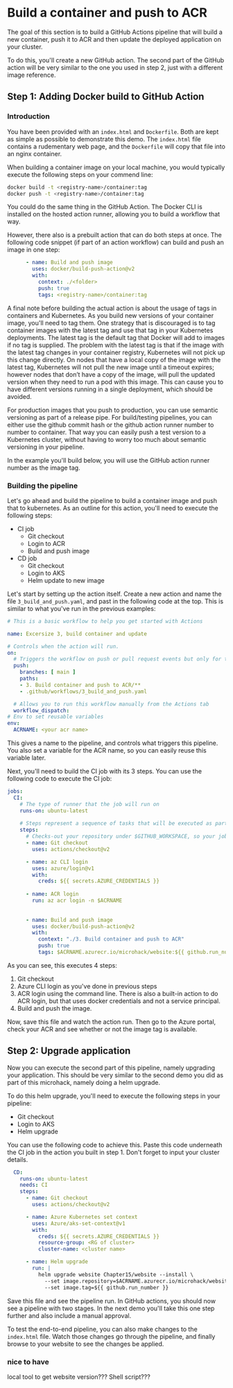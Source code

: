 # Build a container and push to ACR
The goal of this section is to build a GitHub Actions pipeline that will build a new container, push it to ACR and then update the deployed application on your cluster.

To do this, you'll create a new GitHub action. The second part of the GitHub action will be very similar to the one you used in step 2, just with a different image reference.

## Step 1: Adding Docker build to GitHub Action
### Introduction
You have been provided with an ```index.html``` and ```Dockerfile```. Both are kept as simple as possible to demonstrate this demo. The ```index.html``` file contains a rudementary web page, and the ```Dockerfile``` will copy that file into an nginx container.

When building a container image on your local machine, you would typically execute the following steps on your commend line:
```bash
docker build -t <registry-name>/container:tag
docker push -t <registry-name>/container:tag
```
You could do the same thing in the GitHub Action. The Docker CLI is installed on the hosted action runner, allowing you to build a workflow that way. 

However, there also is a prebuilt action that can do both steps at once. The following code snippet (if part of an action workflow) can build and push an image in one step:
```yaml
      - name: Build and push image
        uses: docker/build-push-action@v2
        with:
          context: ./<folder>
          push: true
          tags: <registry-name>/container:tag
```
A final note before building the actual action is about the usage of tags in containers and Kubernetes. As you build new versions of your container image, you'll need to tag them. One strategy that is discouraged is to tag container images with the latest tag and use that tag in your Kubernetes deployments. The latest tag is the default tag that Docker will add to images if no tag is supplied. The problem with the latest tag is that if the image with the latest tag changes in your container registry, Kubernetes will not pick up this change directly. On nodes that have a local copy of the image with the latest tag, Kubernetes will not pull the new image until a timeout expires; however nodes that don’t have a copy of the image, will pull the updated version when they need to run a pod with this image. This can cause you to have different versions running in a single deployment, which should be avoided.

For production images that you push to production, you can use semantic versioning as part of a release pipe. For build/testing pipelines, you can either use the github commit hash or the github action runner number to number to container. That way you can easily push a test version to a Kubernetes cluster, without having to worry too much about semantic versioning in your pipeline. 

In the example you'll build below, you will use the GitHub action runner number as the image tag.

### Building the pipeline

Let's go ahead and build the pipeline to build a container image and push that to kubernetes. As an outline for this action, you'll need to execute the following steps:
* CI job
    * Git checkout
    * Login to ACR 
    * Build and push image
* CD job
    * Git checkout
    * Login to AKS
    * Helm update to new image

Let's start by setting up the action itself. Create a new action and name the file ```3_build_and_push.yaml```, and past in the following code at the top. This is similar to what you've run in the previous examples:
```yaml
# This is a basic workflow to help you get started with Actions

name: Excersize 3, build container and update

# Controls when the action will run. 
on:
  # Triggers the workflow on push or pull request events but only for the main branch
  push:
    branches: [ main ]
    paths: 
    - 3. Build container and push to ACR/**
    - .github/workflows/3_build_and_push.yaml

  # Allows you to run this workflow manually from the Actions tab
  workflow_dispatch:
# Env to set reusable variables
env:
  ACRNAME: <your acr name>
```
This gives a name to the pipeline, and controls what triggers this pipeline. You also set a variable for the ACR name, so you can easily reuse this variable later.

Next, you'll need to build the CI job with its 3 steps. You can use the following code to execute the CI job:

```yaml
jobs:
  CI:
    # The type of runner that the job will run on
    runs-on: ubuntu-latest
    
    # Steps represent a sequence of tasks that will be executed as part of the job
    steps:
      # Checks-out your repository under $GITHUB_WORKSPACE, so your job can access it
      - name: Git checkout
        uses: actions/checkout@v2

      - name: az CLI login
        uses: azure/login@v1
        with:
          creds: ${{ secrets.AZURE_CREDENTIALS }}
      
      - name: ACR login
        run: az acr login -n $ACRNAME
        
      
      - name: Build and push image
        uses: docker/build-push-action@v2
        with:
          context: "./3. Build container and push to ACR"
          push: true
          tags: $ACRNAME.azurecr.io/microhack/website:${{ github.run_number }}
```
As you can see, this executes 4 steps:
1. Git checkout
2. Azure CLI login as you've done in previous steps
3. ACR login using the command line. There is also a built-in action to do ACR login, but that uses docker credentials and not a service principal.
4. Build and push the image.

Now, save this file and watch the action run. Then go to the Azure portal, check your ACR and see whether or not the image tag is available.

## Step 2: Upgrade application
Now you can execute the second part of this pipeline, namely upgrading your application. This should be very similar to the second demo you did as part of this microhack, namely doing a helm upgrade. 

To do this helm upgrade, you'll need to execute the following steps in your pipeline:
* Git checkout
* Login to AKS
* Helm upgrade

You can use the following code to achieve this. Paste this code underneath the CI job in the action you built in step 1. Don't forget to input your cluster details.

```yaml
  CD:
    runs-on: ubuntu-latest
    needs: CI
    steps:
      - name: Git checkout
        uses: actions/checkout@v2

      - name: Azure Kubernetes set context
        uses: Azure/aks-set-context@v1
        with:
          creds: ${{ secrets.AZURE_CREDENTIALS }}
          resource-group: <RG of cluster>
          cluster-name: <cluster name>

      - name: Helm upgrade
        run: |
          helm upgrade website Chapter15/website --install \
            --set image.repository=$ACRNAME.azurecr.io/microhack/website \
            --set image.tag=${{ github.run_number }}
```

Save this file and see the pipeline run. In GitHub actions, you should now see a pipeline with two stages. In the next demo you'll take this one step further and also include a manual approval. 

To test the end-to-end pipeline, you can also make changes to the ```index.html``` file. Watch those changes go through the pipeline, and finally browse to your website to see the changes be applied. 

### nice to have
local tool to get website version??? Shell script???